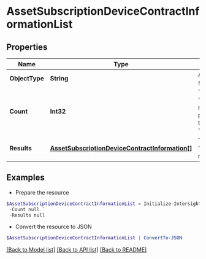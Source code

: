 # AssetSubscriptionDeviceContractInformationList
## Properties

Name | Type | Description | Notes
------------ | ------------- | ------------- | -------------
**ObjectType** | **String** | A discriminator value to disambiguate the schema of a HTTP GET response body. | 
**Count** | **Int32** | The total number of &#39;asset.SubscriptionDeviceContractInformation&#39; resources matching the request, accross all pages. The &#39;Count&#39; attribute is included when the HTTP GET request includes the &#39;$inlinecount&#39; parameter. | [optional] 
**Results** | [**AssetSubscriptionDeviceContractInformation[]**](AssetSubscriptionDeviceContractInformation.md) | The array of &#39;asset.SubscriptionDeviceContractInformation&#39; resources matching the request. | [optional] 

## Examples

- Prepare the resource
```powershell
$AssetSubscriptionDeviceContractInformationList = Initialize-IntersightAssetSubscriptionDeviceContractInformationList  -ObjectType null `
 -Count null `
 -Results null
```

- Convert the resource to JSON
```powershell
$AssetSubscriptionDeviceContractInformationList | ConvertTo-JSON
```

[[Back to Model list]](../README.md#documentation-for-models) [[Back to API list]](../README.md#documentation-for-api-endpoints) [[Back to README]](../README.md)

